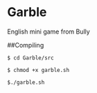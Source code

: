 # Garble
English mini game from Bully

##Compiling

```
$ cd Garble/src

$ chmod +x garble.sh

$./garble.sh

```

